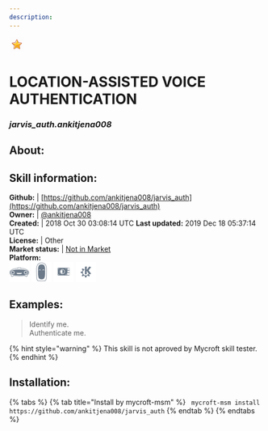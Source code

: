 ```yaml
---    
description:   
---    
```

![](../.gitbook/assets/star.png)  
# LOCATION-ASSISTED VOICE AUTHENTICATION  
### _jarvis_auth.ankitjena008_  
## About:  


## Skill information:  
**Github:** | [https://github.com/ankitjena008/jarvis_auth](https://github.com/ankitjena008/jarvis_auth)  
**Owner:** | [@ankitjena008](https://github.com/ankitjena008)  
**Created:** | 2018 Oct 30 03:08:14 UTC  **Last updated:** 2019 Dec 18 05:37:14 UTC  
**License:** | Other  
**Market status:** | [Not in Market](https://market.mycroft.ai/skill/)  
**Platform:**  
 ![](../.gitbook/assets/mark-1-icon.png)  ![](../.gitbook/assets/mark-2-icon.png)  ![](../.gitbook/assets/picroft-icon.png)  ![](../.gitbook/assets/kde.png)   
## Examples:  
> Identify me.  
> Authenticate me.  
  
{% hint style="warning" %}
This skill is not aproved by Mycroft skill tester.
{% endhint %}
    
## Installation:  
{% tabs %}
{% tab title="Install by mycroft-msm" %}
``` mycroft-msm install https://github.com/ankitjena008/jarvis_auth```
{% endtab %}
  {% endtabs %}
  